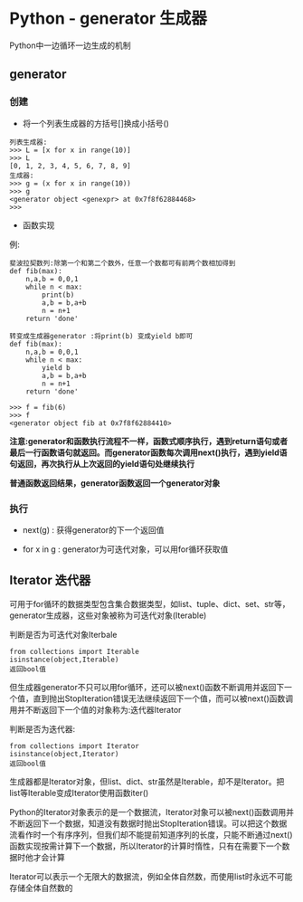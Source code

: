 # Python - generator 生成器

Python中一边循环一边生成的机制

## generator

### 创建

* 将一个列表生成器的方括号[]换成小括号()

```
列表生成器:
>>> L = [x for x in range(10)]
>>> L
[0, 1, 2, 3, 4, 5, 6, 7, 8, 9]
生成器:
>>> g = (x for x in range(10))
>>> g
<generator object <genexpr> at 0x7f8f62884468>
>>> 

```

* 函数实现

例:
```
斐波拉契数列:除第一个和第二个数外，任意一个数都可有前两个数相加得到
def fib(max):
    n,a,b = 0,0,1
    while n < max:
        print(b)
        a,b = b,a+b
        n = n+1
    return 'done'

转变成生成器generator :将print(b) 变成yield b即可
def fib(max):
    n,a,b = 0,0,1
    while n < max:
        yield b
        a,b = b,a+b
        n = n+1
    return 'done'

>>> f = fib(6)
>>> f
<generator object fib at 0x7f8f62884410>

```

**注意:generator和函数执行流程不一样，函数式顺序执行，遇到return语句或者最后一行函数语句就返回。而generator函数每次调用next()执行，遇到yield语句返回，再次执行从上次返回的yield语句处继续执行**

**普通函数返回结果，generator函数返回一个generator对象**


### 执行

* next(g) : 获得generator的下一个返回值

* for x in g : generator为可迭代对象，可以用for循环获取值

## Iterator 迭代器

可用于for循环的数据类型包含集合数据类型，如list、tuple、dict、set、str等，generator生成器，这些对象被称为可迭代对象(Iterable)

判断是否为可迭代对象Iterbale
```
from collections import Iterable
isinstance(object,Iterable)
返回bool值

```

但生成器generator不只可以用for循环，还可以被next()函数不断调用并返回下一个值，直到抛出StopIteration错误无法继续返回下一个值，而可以被next()函数调用并不断返回下一个值的对象称为:迭代器Iterator

判断是否为迭代器:
```
from collections import Iterator
isinstance(object,Iterator)
返回bool值

```

生成器都是Iterator对象，但list、dict、str虽然是Iterable，却不是Iterator。把list等Iterable变成Iterator使用函数iter()


Python的Iterator对象表示的是一个数据流，Iterator对象可以被next()函数调用并不断返回下一个数据，知道没有数据时抛出StopIteration错误。可以把这个数据流看作时一个有序序列，但我们却不能提前知道序列的长度，只能不断通过next()函数实现按需计算下一个数据，所以Iterator的计算时惰性，只有在需要下一个数据时他才会计算

Iterator可以表示一个无限大的数据流，例如全体自然数，而使用list时永远不可能存储全体自然数的


















